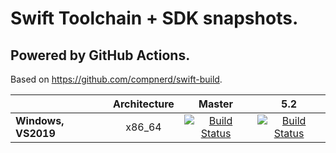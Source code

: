 # Swift Toolchain + SDK snapshots.
## Powered by GitHub Actions.

Based on https://github.com/compnerd/swift-build.

| | **Architecture** | **Master** | **5.2** |
|---|:---:|:---:|:---:|
| **Windows, VS2019**        | x86_64 |[![Build Status](https://github.com/lxbndr/swift-windows-gha/workflows/swift-master/badge.svg)](https://github.com/lxbndr/swift-windows-gha/actions)| [![Build Status](https://github.com/lxbndr/swift-windows-gha/workflows/swift-5.2/badge.svg)](https://github.com/lxbndr/swift-windows-gha/actions) |

